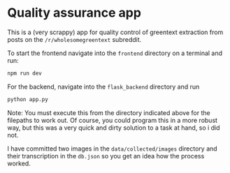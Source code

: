 # Quality assurance app

This is a (very scrappy) app for quality control of greentext extraction from posts on the `/r/wholesomegreentext` subreddit.

To start the frontend navigate into the `frontend` directory on a terminal and run:

```bash
npm run dev
```

For the backend, navigate into the `flask_backend` directory and run 

```bash
python app.py
```

Note: You must execute this from the directory indicated above for the filepaths to work out. Of course, you could program this in a more robust way, but this was a very quick and dirty solution to a task at hand, so i did not.


I have committed two images in the `data/collected/images` directory and their transcription in the `db.json` so you get an idea how the process worked.